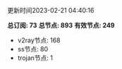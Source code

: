 更新时间2023-02-21 04:40:16

**总订阅: 73**
**总节点: 893**
**有效节点: 249**
- v2ray节点: 168
- ss节点: 80
- trojan节点: 1

